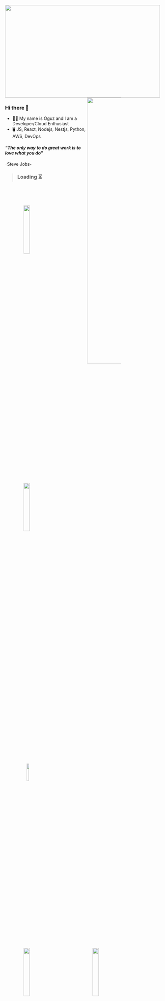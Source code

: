 <img src="https://user-images.githubusercontent.com/53440164/155035861-f3bbf743-cc6f-43ec-b1a5-ed3f15833342.png" width="100%" height="300px">

<img src="https://github-readme-stats.vercel.app/api?username=oguzkarademir&show_icons=true&theme=tokyonight" align='right' width="47%">

### Hi there 👋

- 🙋🏻 My name is Oguz and I am a Developer/Cloud Enthusiast
- 🖥 JS, React, Nodejs, Nestjs, Python, AWS, DevOps

#### __*"The only way to do great work is to love what you do"*__  
-Steve Jobs-

> ### Loading ⏳
<div>
  <img src="https://logos-world.net/wp-content/uploads/2021/08/Amazon-Web-Services-AWS-Logo.png" style="width:20%;margin:60px;">
  <img src="https://logos-world.net/wp-content/uploads/2021/02/Docker-Symbol.png" style="width:20%;margin:60px;">
  <img src="https://upload.wikimedia.org/wikipedia/commons/0/00/Kubernetes_%28container_engine%29.png" style="width:12%;margin:70px;">
</div>

<div>
  <img src="https://logowik.com/content/uploads/images/jenkins8460.jpg" style="width:20%;margin:60px;">
  <img src="https://logowik.com/content/uploads/images/terraform9475.jpg" style="width:20%;margin:60px;">
  <img src="https://logos-world.net/wp-content/uploads/2020/09/Linux-Logo.png" style="width:20%;margin:60px;">
</div>
